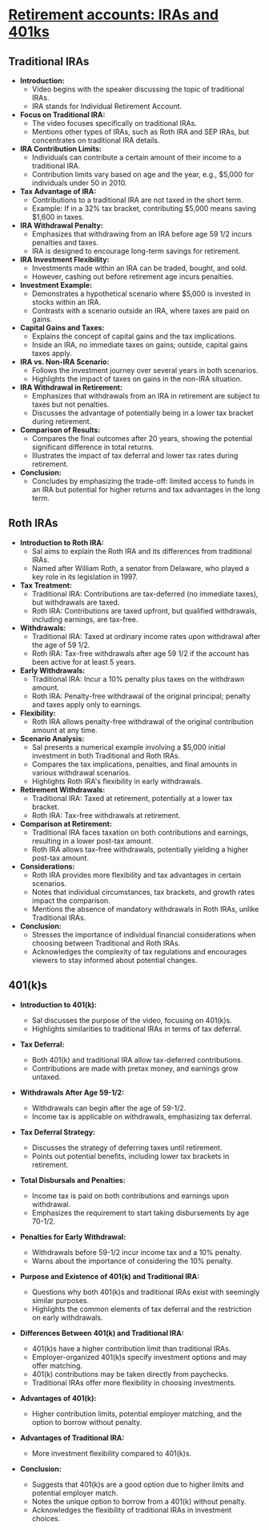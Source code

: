 # [**Retirement accounts: IRAs and 401ks**](https://www.khanacademy.org/economics-finance-domain/core-finance/investment-vehicles-tutorial/ira-401ks/v/traditional-iras)
## **Traditional IRAs**
- **Introduction:**
    - Video begins with the speaker discussing the topic of traditional IRAs.
    - IRA stands for Individual Retirement Account.
- **Focus on Traditional IRA:**
    - The video focuses specifically on traditional IRAs.
    - Mentions other types of IRAs, such as Roth IRA and SEP IRAs, but concentrates on traditional IRA details.
- **IRA Contribution Limits:**
    - Individuals can contribute a certain amount of their income to a traditional IRA.
    - Contribution limits vary based on age and the year, e.g., $5,000 for individuals under 50 in 2010.
- **Tax Advantage of IRA:**
    - Contributions to a traditional IRA are not taxed in the short term.
    - Example: If in a 32% tax bracket, contributing $5,000 means saving $1,600 in taxes.
- **IRA Withdrawal Penalty:**
    - Emphasizes that withdrawing from an IRA before age 59 1/2 incurs penalties and taxes.
    - IRA is designed to encourage long-term savings for retirement.
- **IRA Investment Flexibility:**
    - Investments made within an IRA can be traded, bought, and sold.
    - However, cashing out before retirement age incurs penalties.
- **Investment Example:**
    - Demonstrates a hypothetical scenario where $5,000 is invested in stocks within an IRA.
    - Contrasts with a scenario outside an IRA, where taxes are paid on gains.
- **Capital Gains and Taxes:**
    - Explains the concept of capital gains and the tax implications.
    - Inside an IRA, no immediate taxes on gains; outside, capital gains taxes apply.
- **IRA vs. Non-IRA Scenario:**
    - Follows the investment journey over several years in both scenarios.
    - Highlights the impact of taxes on gains in the non-IRA situation.
- **IRA Withdrawal in Retirement:**
    - Emphasizes that withdrawals from an IRA in retirement are subject to taxes but not penalties.
    - Discusses the advantage of potentially being in a lower tax bracket during retirement.
- **Comparison of Results:**
    - Compares the final outcomes after 20 years, showing the potential significant difference in total returns.
    - Illustrates the impact of tax deferral and lower tax rates during retirement.
- **Conclusion:**
    - Concludes by emphasizing the trade-off: limited access to funds in an IRA but potential for higher returns and tax advantages in the long term.
## **Roth IRAs**
- **Introduction to Roth IRA:**
    - Sal aims to explain the Roth IRA and its differences from traditional IRAs.
    - Named after William Roth, a senator from Delaware, who played a key role in its legislation in 1997.
- **Tax Treatment:**
    - Traditional IRA: Contributions are tax-deferred (no immediate taxes), but withdrawals are taxed.
    - Roth IRA: Contributions are taxed upfront, but qualified withdrawals, including earnings, are tax-free.
- **Withdrawals:**
    - Traditional IRA: Taxed at ordinary income rates upon withdrawal after the age of 59 1/2.
    - Roth IRA: Tax-free withdrawals after age 59 1/2 if the account has been active for at least 5 years.
- **Early Withdrawals:**
    - Traditional IRA: Incur a 10% penalty plus taxes on the withdrawn amount.
    - Roth IRA: Penalty-free withdrawal of the original principal; penalty and taxes apply only to earnings.
- **Flexibility:**
    - Roth IRA allows penalty-free withdrawal of the original contribution amount at any time.
- **Scenario Analysis:**
    - Sal presents a numerical example involving a $5,000 initial investment in both Traditional and Roth IRAs.
    - Compares the tax implications, penalties, and final amounts in various withdrawal scenarios.
    - Highlights Roth IRA's flexibility in early withdrawals.
- **Retirement Withdrawals:**
    - Traditional IRA: Taxed at retirement, potentially at a lower tax bracket.
    - Roth IRA: Tax-free withdrawals at retirement.
- **Comparison at Retirement:**
    - Traditional IRA faces taxation on both contributions and earnings, resulting in a lower post-tax amount.
    - Roth IRA allows tax-free withdrawals, potentially yielding a higher post-tax amount.
- **Considerations:**
    - Roth IRA provides more flexibility and tax advantages in certain scenarios.
    - Notes that individual circumstances, tax brackets, and growth rates impact the comparison.
    - Mentions the absence of mandatory withdrawals in Roth IRAs, unlike Traditional IRAs.
- **Conclusion:**
    - Stresses the importance of individual financial considerations when choosing between Traditional and Roth IRAs.
    - Acknowledges the complexity of tax regulations and encourages viewers to stay informed about potential changes.
## **401(k)s**
- **Introduction to 401(k):**
    - Sal discusses the purpose of the video, focusing on 401(k)s.
    - Highlights similarities to traditional IRAs in terms of tax deferral.
- **Tax Deferral:**
    - Both 401(k) and traditional IRA allow tax-deferred contributions.
    - Contributions are made with pretax money, and earnings grow untaxed.
- **Withdrawals After Age 59-1/2:**
    - Withdrawals can begin after the age of 59-1/2.
    - Income tax is applicable on withdrawals, emphasizing tax deferral.
- **Tax Deferral Strategy:**
    - Discusses the strategy of deferring taxes until retirement.
    - Points out potential benefits, including lower tax brackets in retirement.
- **Total Disbursals and Penalties:**
    - Income tax is paid on both contributions and earnings upon withdrawal.
    - Emphasizes the requirement to start taking disbursements by age 70-1/2.
- **Penalties for Early Withdrawal:**
    - Withdrawals before 59-1/2 incur income tax and a 10% penalty.
    - Warns about the importance of considering the 10% penalty.
- **Purpose and Existence of 401(k) and Traditional IRA:**
    - Questions why both 401(k)s and traditional IRAs exist with seemingly similar purposes.
    - Highlights the common elements of tax deferral and the restriction on early withdrawals.
- **Differences Between 401(k) and Traditional IRA:**
    - 401(k)s have a higher contribution limit than traditional IRAs.
    - Employer-organized 401(k)s specify investment options and may offer matching.
    - 401(k) contributions may be taken directly from paychecks.
    - Traditional IRAs offer more flexibility in choosing investments.
- **Advantages of 401(k):**
    - Higher contribution limits, potential employer matching, and the option to borrow without penalty.
- **Advantages of Traditional IRA:**
    - More investment flexibility compared to 401(k)s.
- **Conclusion:**
    
    - Suggests that 401(k)s are a good option due to higher limits and potential employer match.
    - Notes the unique option to borrow from a 401(k) without penalty.
    - Acknowledges the flexibility of traditional IRAs in investment choices.